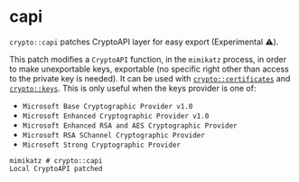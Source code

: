 # capi

`crypto::capi` patches CryptoAPI layer for easy export (Experimental :warning:).&#x20;

This patch modifies a `CryptoAPI` function, in the `mimikatz` process, in order to make unexportable keys, exportable (no specific right other than access to the private key is needed). It can be used with [`crypto::certificates`](certificates.md) and [`crypto::keys`](keys.md). This is only useful when the keys provider is one of:

* `Microsoft Base Cryptographic Provider v1.0`
* `Microsoft Enhanced Cryptographic Provider v1.0`
* `Microsoft Enhanced RSA and AES Cryptographic Provider`
* `Microsoft RSA SChannel Cryptographic Provider`
* `Microsoft Strong Cryptographic Provider`

```
mimikatz # crypto::capi
Local CryptoAPI patched
```
